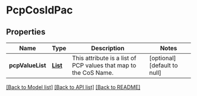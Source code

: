 # PcpCosIdPac
## Properties

Name | Type | Description | Notes
------------ | ------------- | ------------- | -------------
**pcpValueList** | [**List**](PcpOrUntagged.md) | This attribute is a list of PCP values that map to the CoS Name. | [optional] [default to null]

[[Back to Model list]](../README.md#documentation-for-models) [[Back to API list]](../README.md#documentation-for-api-endpoints) [[Back to README]](../README.md)

